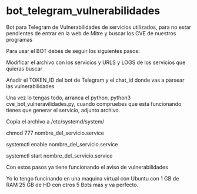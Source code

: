 # bot_telegram_vulnerabilidades
Bot para Telegram de Vulnerabilidades de servicios utilizados, para no estar pendientes de entrar en la web de Mitre y buscar los CVE de nuestros programas

Para usar el BOT debes de seguir los siguientes pasos:

Modificar el archivo con los servicios y URLS y LOGS de los servicios que quieras buscar

Añadir el TOKEN_ID del bot de Telegram y el chat_id donde vas a parsear las vulnerabilidades

Una vez lo tengas todo, arranca el python. python3 cve_bot_vulneravilidades.py, cuando compruebes que esta funcionando tienes que generar el servicio, adjunto archivo. 

Copia el archivo a /etc/systemd/system/

chmod 777 nombre_del_servicio.service

systemctl enable nombre_del_servicio.service

systemctl start nombre_del_servicio.service

Con estos pasos ya tiene funcionando el aviso de vulnerabilidades 

Yo lo tengo funcinando en una maquina virtual con Ubuntu con 1 GB de RAM 25 GB de HD con otros 5 Bots mas y va perfecto.
